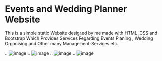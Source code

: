 # Events and Wedding Planner Website
This is a simple static Website designed by me made with HTML ,CSS and Bootstrap Which Provides Services Regarding  Events Planing , Wedding  Organising and Other many Management-Services etc. 

..
![image](https://user-images.githubusercontent.com/91017111/215260568-09a94c24-e1c5-4c4a-bca3-ecc417e1a304.png)
..
![image](https://user-images.githubusercontent.com/91017111/215260584-62096d67-297a-405f-abe9-dd537730b917.png)
..
![image](https://user-images.githubusercontent.com/91017111/215260602-92572002-bfe9-4e06-8feb-ceb866c31d12.png)
..
![image](https://user-images.githubusercontent.com/91017111/215260625-5cb9bcca-aca4-4c31-9023-8424534f7ec7.png)
